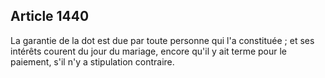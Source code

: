Article 1440
----
La garantie de la dot est due par toute personne qui l'a constituée ; et ses
intérêts courent du jour du mariage, encore qu'il y ait terme pour le paiement,
s'il n'y a stipulation contraire.
